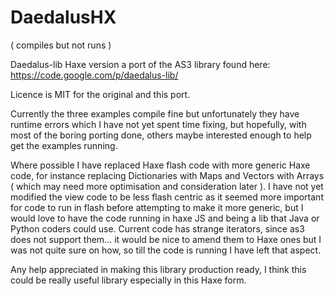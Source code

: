 DaedalusHX
==========

( compiles but not runs )

Daedalus-lib Haxe version a port of the AS3 library found here:
https://code.google.com/p/daedalus-lib/

Licence is MIT for the original and this port.

Currently the three examples compile fine but unfortunately they have runtime errors which I have not yet spent time fixing, but hopefully, with most of the boring porting done, others maybe interested enough to help get the examples running.

Where possible I have replaced Haxe flash code with more generic Haxe code, for instance replacing Dictionaries with Maps and Vectors with Arrays ( which may need more optimisation and consideration later ). I have not yet modified the view code to be less flash centric as it seemed more important for code to run in flash before attempting to make it more generic, but I would love to have the code running in haxe JS and being a lib that Java or Python coders could use. Current code has strange iterators, since as3 does not support them... it would be nice to amend them to Haxe ones but I was not quite sure on how, so till the code is running I have left that aspect.

Any help appreciated in making this library production ready, I think this could be really useful library especially in this Haxe form.

